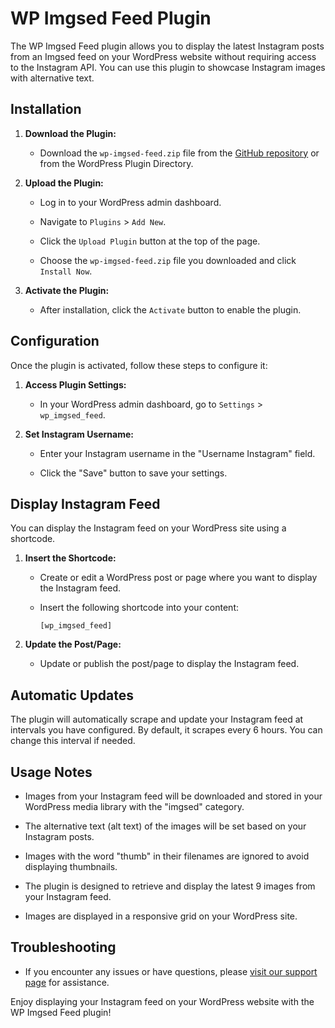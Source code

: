 # WP Imgsed Feed Plugin

The WP Imgsed Feed plugin allows you to display the latest Instagram posts from an Imgsed feed on your WordPress website without requiring access to the Instagram API. You can use this plugin to showcase Instagram images with alternative text.

## Installation

1. **Download the Plugin:**

   - Download the `wp-imgsed-feed.zip` file from the [GitHub repository](https://github.com/mariosantella/wp_imgsed_feed) or from the WordPress Plugin Directory.

2. **Upload the Plugin:**

   - Log in to your WordPress admin dashboard.

   - Navigate to `Plugins` > `Add New`.

   - Click the `Upload Plugin` button at the top of the page.

   - Choose the `wp-imgsed-feed.zip` file you downloaded and click `Install Now`.

3. **Activate the Plugin:**

   - After installation, click the `Activate` button to enable the plugin.

## Configuration

Once the plugin is activated, follow these steps to configure it:

1. **Access Plugin Settings:**

   - In your WordPress admin dashboard, go to `Settings` > `wp_imgsed_feed`.

2. **Set Instagram Username:**

   - Enter your Instagram username in the "Username Instagram" field.

   - Click the "Save" button to save your settings.

## Display Instagram Feed

You can display the Instagram feed on your WordPress site using a shortcode.

1. **Insert the Shortcode:**

   - Create or edit a WordPress post or page where you want to display the Instagram feed.

   - Insert the following shortcode into your content:

     ```
     [wp_imgsed_feed]
     ```

2. **Update the Post/Page:**

   - Update or publish the post/page to display the Instagram feed.

## Automatic Updates

The plugin will automatically scrape and update your Instagram feed at intervals you have configured. By default, it scrapes every 6 hours. You can change this interval if needed.

## Usage Notes

- Images from your Instagram feed will be downloaded and stored in your WordPress media library with the "imgsed" category.

- The alternative text (alt text) of the images will be set based on your Instagram posts.

- Images with the word "thumb" in their filenames are ignored to avoid displaying thumbnails.

- The plugin is designed to retrieve and display the latest 9 images from your Instagram feed.

- Images are displayed in a responsive grid on your WordPress site.

## Troubleshooting

- If you encounter any issues or have questions, please [visit our support page](https://github.com/mariosantella/wp_imgsed_feed/issues) for assistance.

Enjoy displaying your Instagram feed on your WordPress website with the WP Imgsed Feed plugin!